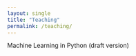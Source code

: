 ```yaml
---
layout: single
title: "Teaching"
permalink: /teaching/
---
```


Machine Learning in Python (draft version)


